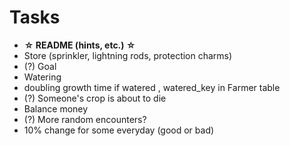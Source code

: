 # Tasks

* **&star; README (hints, etc.) &star;**
* Store (sprinkler, lightning rods, protection charms)
* (?) Goal
* Watering
* doubling growth time if watered , watered_key in Farmer table
* (?) Someone's crop is about to die
* Balance money
* (?) More random encounters?
* 10% change for some everyday (good or bad)

<!-- * **&star; ADD LINE SPACING/BREAK LINES &star;** -->
<!-- * **&star; TTY-Prompt &star;** -->
<!-- * '1. Harvest Crops' return by plot (currently returning in planted order) -->
<!-- * Music -->
<!-- * When you login with <$10 and all empty plots: "Your dream of becoming a farmer has failed. You move back in with your parents." -->
<!-- * Not necessary to type "plot 4," just "4" -->
<!-- * Add t&t in readme -->
<!-- * All-time text => green -->
<!-- * Ready to harvest => green -->
<!-- * You harvest \_ for \_ => green -->
<!-- * (?) You have "$\_\_\_".on_white -->
  <!-- * red pill/blue pill -->

